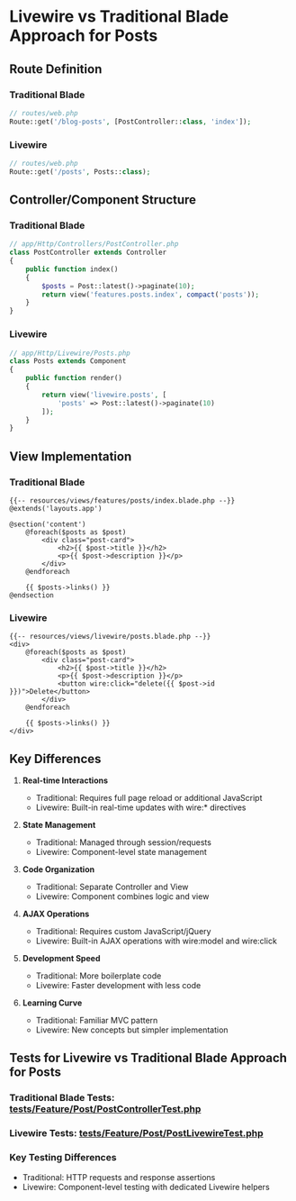 # Livewire vs Traditional Blade Approach for Posts

## Route Definition

### Traditional Blade
```php
// routes/web.php
Route::get('/blog-posts', [PostController::class, 'index']);
```

### Livewire
```php
// routes/web.php
Route::get('/posts', Posts::class);
```

## Controller/Component Structure

### Traditional Blade
```php
// app/Http/Controllers/PostController.php
class PostController extends Controller
{
    public function index()
    {
        $posts = Post::latest()->paginate(10);
        return view('features.posts.index', compact('posts'));
    }
}
```

### Livewire
```php
// app/Http/Livewire/Posts.php
class Posts extends Component
{
    public function render()
    {
        return view('livewire.posts', [
            'posts' => Post::latest()->paginate(10)
        ]);
    }
}
```

## View Implementation

### Traditional Blade
```blade
{{-- resources/views/features/posts/index.blade.php --}}
@extends('layouts.app')

@section('content')
    @foreach($posts as $post)
        <div class="post-card">
            <h2>{{ $post->title }}</h2>
            <p>{{ $post->description }}</p>
        </div>
    @endforeach
    
    {{ $posts->links() }}
@endsection
```

### Livewire
```blade
{{-- resources/views/livewire/posts.blade.php --}}
<div>
    @foreach($posts as $post)
        <div class="post-card">
            <h2>{{ $post->title }}</h2>
            <p>{{ $post->description }}</p>
            <button wire:click="delete({{ $post->id }})">Delete</button>
        </div>
    @endforeach
    
    {{ $posts->links() }}
</div>
```

## Key Differences

1. **Real-time Interactions**
   - Traditional: Requires full page reload or additional JavaScript
   - Livewire: Built-in real-time updates with wire:* directives

2. **State Management**
   - Traditional: Managed through session/requests
   - Livewire: Component-level state management

3. **Code Organization**
   - Traditional: Separate Controller and View
   - Livewire: Component combines logic and view

4. **AJAX Operations**
   - Traditional: Requires custom JavaScript/jQuery
   - Livewire: Built-in AJAX operations with wire:model and wire:click

5. **Development Speed**
   - Traditional: More boilerplate code
   - Livewire: Faster development with less code

6. **Learning Curve**
   - Traditional: Familiar MVC pattern
   - Livewire: New concepts but simpler implementation

## Tests for Livewire vs Traditional Blade Approach for Posts

### Traditional Blade Tests: [tests/Feature/Post/PostControllerTest.php](tests/Feature/Post/PostControllerTest.php)

### Livewire Tests: [tests/Feature/Post/PostLivewireTest.php](tests/Feature/Post/PostLivewireTest.php)


### Key Testing Differences

   - Traditional: HTTP requests and response assertions
   - Livewire: Component-level testing with dedicated Livewire helpers
